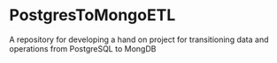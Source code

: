 # PostgresToMongoETL
A repository for developing a hand on project for transitioning data and operations from PostgreSQL to MongDB
